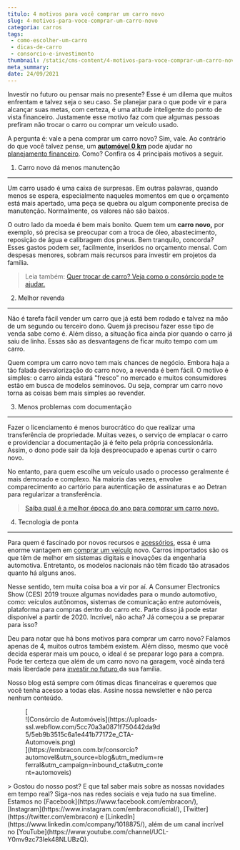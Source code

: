 ```yaml
---
titulo: 4 motivos para você comprar um carro novo
slug: 4-motivos-para-voce-comprar-um-carro-novo
categoria: carros
tags:
 - como-escolher-um-carro
 - dicas-de-carro
 - consorcio-e-investimento
thumbnail: /static/cms-content/4-motivos-para-voce-comprar-um-carro-novo.jpg
meta_summary: 
date: 24/09/2021
---
```

Investir no futuro ou pensar mais no presente? Esse é um dilema que muitos enfrentam e talvez seja o seu caso. Se planejar para o que pode vir e para alcançar suas metas, com certeza, é uma atitude inteligente do ponto de vista financeiro. Justamente esse motivo faz com que algumas pessoas prefiram não trocar o carro ou comprar um veículo usado.

A pergunta é: vale a pena comprar um carro novo? Sim, vale. Ao contrário do que você talvez pense, um [**automóvel 0 km**](https://www.embracon.com.br/blog/sobre-o-consorcio-de-veiculos-embracon) pode ajudar no [planejamento financeiro](https://www.embracon.com.br/blog/planeje-sua-vida-financeira-e-fique-sempre-no-azul). Como? Confira os 4 principais motivos a seguir.

1. Carro novo dá menos manutenção
---------------------------------

Um carro usado é uma caixa de surpresas. Em outras palavras, quando menos se espera, especialmente naqueles momentos em que o orçamento está mais apertado, uma peça se quebra ou algum componente precisa de manutenção. Normalmente, os valores não são baixos.

O outro lado da moeda é bem mais bonito. Quem tem um **carro novo,** por exemplo, só precisa se preocupar com a troca de óleo, abastecimento, reposição de água e calibragem dos pneus. Bem tranquilo, concorda? Esses gastos podem ser, facilmente, inseridos no orçamento mensal. Com despesas menores, sobram mais recursos para investir em projetos da família.

> Leia também: [Quer trocar de carro? Veja como o consórcio pode te ajudar.](https://www.embracon.com.br/blog/quer-trocar-de-carro-veja-como-o-consorcio-pode-te-ajudar)

2. Melhor revenda
-----------------

Não é tarefa fácil vender um carro que já está bem rodado e talvez na mão de um segundo ou terceiro dono. Quem já precisou fazer esse tipo de venda sabe como é. Além disso, a situação fica ainda pior quando o carro já saiu de linha. Essas são as desvantagens de ficar muito tempo com um carro.

Quem compra um carro novo tem mais chances de negócio. Embora haja a tão falada desvalorização do carro novo, a revenda é bem fácil. O motivo é simples: o carro ainda estará "fresco" no mercado e muitos consumidores estão em busca de modelos seminovos. Ou seja, comprar um carro novo torna as coisas bem mais simples ao revender.

3. Menos problemas com documentação
-----------------------------------

Fazer o licenciamento é menos burocrático do que realizar uma transferência de propriedade. Muitas vezes, o serviço de emplacar o carro e providenciar a documentação já é feito pela própria concessionária. Assim, o dono pode sair da loja despreocupado e apenas curtir o carro novo.

No entanto, para quem escolhe um veículo usado o processo geralmente é mais demorado e complexo. Na maioria das vezes, envolve comparecimento ao cartório para autenticação de assinaturas e ao Detran para regularizar a transferência.

> [Saiba qual é a melhor época do ano para comprar um carro novo.](https://www.embracon.com.br/blog/saiba-qual-e-a-melhor-epoca-do-ano-para-comprar-um-carro-novo)‍

4. Tecnologia de ponta
----------------------

Para quem é fascinado por novos recursos e [acessórios](https://www.embracon.com.br/blog/customizado-acessorios-que-valorizam-o-carro-para-a-revenda), essa é uma enorme vantagem em [comprar um veículo](https://www.embracon.com.br/blog/sobre-o-consorcio-de-veiculos-embracon) novo. Carros importados são os que têm de melhor em sistemas digitais e inovações da engenharia automotiva. Entretanto, os modelos nacionais não têm ficado tão atrasados quanto há alguns anos.

Nesse sentido, tem muita coisa boa a vir por aí. A Consumer Electronics Show (CES) 2019 trouxe algumas novidades para o mundo automotivo, como: veículos autônomos, sistemas de comunicação entre automóveis, plataforma para compras dentro do carro etc. Parte disso já pode estar disponível a partir de 2020. Incrível, não acha? Já começou a se preparar para isso?

Deu para notar que há bons motivos para comprar um carro novo? Falamos apenas de 4, muitos outros também existem. Além disso, mesmo que você decida esperar mais um pouco, o ideal é se preparar logo para a compra. Pode ter certeza que além de um carro novo na garagem, você ainda terá mais liberdade para [investir no futuro ](https://www.embracon.com.br/blog/8-motivos-que-comprovam-que-consorcio-e-investimento)da sua família.

Nosso blog está sempre com ótimas dicas financeiras e queremos que você tenha acesso a todas elas. Assine nossa newsletter e não perca nenhum conteúdo.

<figure class="w-richtext-figure-type-image w-richtext-align-center" style="max-width:310px">[<div>![Consórcio de Automóveis](https://uploads-ssl.webflow.com/5cc70a3a0871f750442da9d5/5eb9b3515c6a1e441b77172e_CTA-Automoveis.png)</div>](https://embracon.com.br/consorcio?automovel&utm_source=blog&utm_medium=referral&utm_campaign=inbound_cta&utm_content=automoveis)</figure>> Gostou do nosso post? E que tal saber mais sobre as nossas novidades em tempo real? Siga-nos nas redes sociais e veja tudo na sua timeline. Estamos no [Facebook](https://www.facebook.com/embracon/), [Instagram](https://www.instagram.com/embraconoficial/), [Twitter](https://twitter.com/embracon) e [LinkedIn](https://www.linkedin.com/company/1018875/), além de um canal incrível no [YouTube](https://www.youtube.com/channel/UCL-Y0mv9zc73Iek48NLUBzQ).

